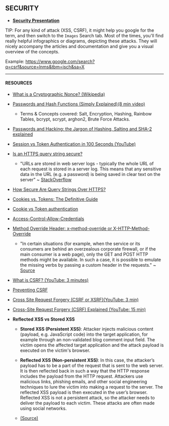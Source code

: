 ## SECURITY

- [**Security Presentation**](https://kostasx.github.io/EventLoop/Education/Codeworks/presentations/security/)

TIP: For any kind of attack (XSS, CSRF), it might help you google for the term, and then switch to the `Images` Search tab. Most of the times, you'll find really helpful infographics or diagrams, depicting these attacks. They will nicely accompany the articles and documentation and give you a visual overview of the concepts.

Example: https://www.google.com/search?q=csrf&source=lnms&tbm=isch&sa=X

---

#### RESOURCES 

- [What is a Cryptographic Nonce? (Wikipedia)](https://en.wikipedia.org/wiki/Cryptographic_nonce?oldformat=true)

- [Passwords and Hash Functions (Simply Explained)(8 min video)](https://www.youtube.com/watch?v=cczlpiiu42M)
    - Terms & Concepts covered: Salt, Encryption, Hashing, Rainbow Tables, bcrypt, scrypt, arghon2, Brute Force Attacks.

- [Passwords and Hacking: the Jargon of Hashing, Salting and SHA-2 explained](https://www.theguardian.com/technology/2016/dec/15/passwords-hacking-hashing-salting-sha-2)

- [Session vs Token Authentication in 100 Seconds (YouTube)](https://www.youtube.com/watch?v=UBUNrFtufWo)

- [Is an HTTPS query string secure?](https://stackoverflow.com/questions/323200/is-an-https-query-string-secure)
    - "URLs are stored in web server logs - typically the whole URL of each request is stored in a server log. This means that any sensitive data in the URL (e.g. a password) is being saved in clear text on the server" ~ [StackOverflow](https://stackoverflow.com/questions/2629222/are-querystring-parameters-secure-in-https-http-ssl)

- [How Secure Are Query Strings Over HTTPS?](https://blog.httpwatch.com/2009/02/20/how-secure-are-query-strings-over-https/)

- [Cookies vs. Tokens: The Definitive Guide](https://dzone.com/articles/cookies-vs-tokens-the-definitive-guide)

- [Cookie vs Token authentication](https://www.section.io/engineering-education/cookie-vs-token-authentication/)

- [Access-Control-Allow-Credentials](https://developer.mozilla.org/en-US/docs/Web/HTTP/Headers/Access-Control-Allow-Credentials)

- [Method Override Header: x-method-override or X-HTTP-Method-Override](https://www.hanselman.com/blog/http-put-or-delete-not-allowed-use-xhttpmethodoverride-for-your-rest-service-with-aspnet-web-api)

    - "In certain situations (for example, when the service or its consumers are behind an overzealous corporate firewall, or if the main consumer is a web page), only the GET and POST HTTP methods might be available. In such a case, it is possible to emulate the missing verbs by passing a custom header in the requests." ~ [Source](https://www.oreilly.com/library/view/building-a-restful/9781785285714/ch05s05.html)

- [What is CSRF? (YouTube: 3 minutes)](https://www.youtube.com/watch?v=MBOMBZS2u-I)

- [Preventing CSRF](https://www.hacksplaining.com/prevention/csrf)

- [Cross Site Request Forgery (CSRF or XSRF)(YouTube: 3 min)](https://www.youtube.com/watch?v=m0EHlfTgGUU)

- [Cross-Site Request Forgery (CSRF) Explained (YouTube: 15 min)](https://www.youtube.com/watch?v=eWEgUcHPle0)

- **Reflected XSS vs Stored XSS**

    - **Stored XSS (Persistent XSS)**: Attacker injects malicious content (payload, e.g. JavaScript code) into the target application, for example through an non-validated blog comment input field. The victim opens the affected target application and the attack payload is executed on the victim's browser.

    - **Reflected XSS (Non-persistent XSS)**: In this case, the attacker’s payload has to be a part of the request that is sent to the web server. It is then reflected back in such a way that the HTTP response includes the payload from the HTTP request. Attackers use malicious links, phishing emails, and other social engineering techniques to lure the victim into making a request to the server. The reflected XSS payload is then executed in the user’s browser. Reflected XSS is not a persistent attack, so the attacker needs to deliver the payload to each victim. These attacks are often made using social networks.

    - [(Source)](https://www.acunetix.com/websitesecurity/xss/)
